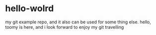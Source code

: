 # hello-wolrd
my git example repo, and it also can be used for some thing else.
hello, toomy is here, and i look forward to enjoy my git travelling
